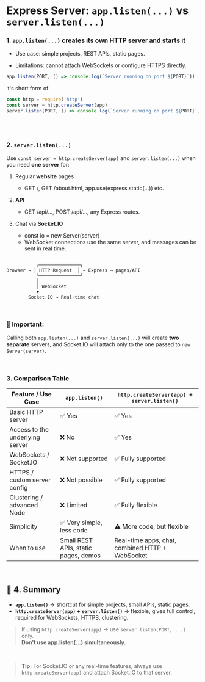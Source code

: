 # Express Server: `app.listen(...)` vs `server.listen(...)`

### <strong>**1. `app.listen(...)`** creates its own HTTP server and starts it</strong>

- Use case: simple projects, REST APIs, static pages.

- Limitations: cannot attach WebSockets or configure HTTPS directly.

```js
app.listen(PORT, () => console.log(`Server running on port ${PORT}`))
```

it's short form of

```js
const http = require('http')
const server = http.createServer(app)
server.listen(PORT, () => console.log(`Server running on port ${PORT}`))
```

<br />
<br />

### <strong>**2. `server.listen(...)`**</strong>

Use `const server = http.createServer(app)`
and `server.listen(...)` when you need **one server** for:

1. Regular **website** pages

   - GET /, GET /about.html, app.use(express.static(...)) etc.

2. **API**

   - GET /api/..., POST /api/..., any Express routes.

3. Chat via **Socket.IO**

   - const io = new Server(server)
   - WebSocket connections use the same server, and messages can be sent in real time.

```pgsql

           ┌───────────────┐
Browser → │ HTTP Request  │ → Express → pages/API
           └───────────────┘
           │
           │ WebSocket
           ▼
        Socket.IO → Real-time chat
```

<br />

### <strong>🚩 Important:</strong>

Calling both `app.listen(...)` and `server.listen(...)` will create **two separate** servers, and Socket.IO will attach only to the one passed to `new Server(server)`.

<br />

### <strong>**3. Comparison Table**</strong>

| Feature / Use Case              | `app.listen()`                       | `http.createServer(app) + server.listen()`      |
| ------------------------------- | ------------------------------------ | ----------------------------------------------- |
| Basic HTTP server               | ✅ Yes                               | ✅ Yes                                          |
| Access to the underlying server | ❌ No                                | ✅ Yes                                          |
| WebSockets / Socket.IO          | ❌ Not supported                     | ✅ Fully supported                              |
| HTTPS / custom server config    | ❌ Not possible                      | ✅ Fully supported                              |
| Clustering / advanced Node      | ❌ Limited                           | ✅ Fully flexible                               |
| Simplicity                      | ✅ Very simple, less code            | ⚠️ More code, but flexible                      |
| When to use                     | Small REST APIs, static pages, demos | Real-time apps, chat, combined HTTP + WebSocket |

<br />

## 🔹 4. Summary

- **`app.listen()`** → shortcut for simple projects, small APIs, static pages.
- **`http.createServer(app)` + `server.listen()`** → flexible, gives full control, required for WebSockets, HTTPS, clustering.

> If using `http.createServer(app)` → use `server.listen(PORT, ...)` only.  
> **Don't use app.listen(...) simultaneously.**

<br />

> **Tip:** For Socket.IO or any real-time features, always use `http.createServer(app)` and attach Socket.IO to that server.

